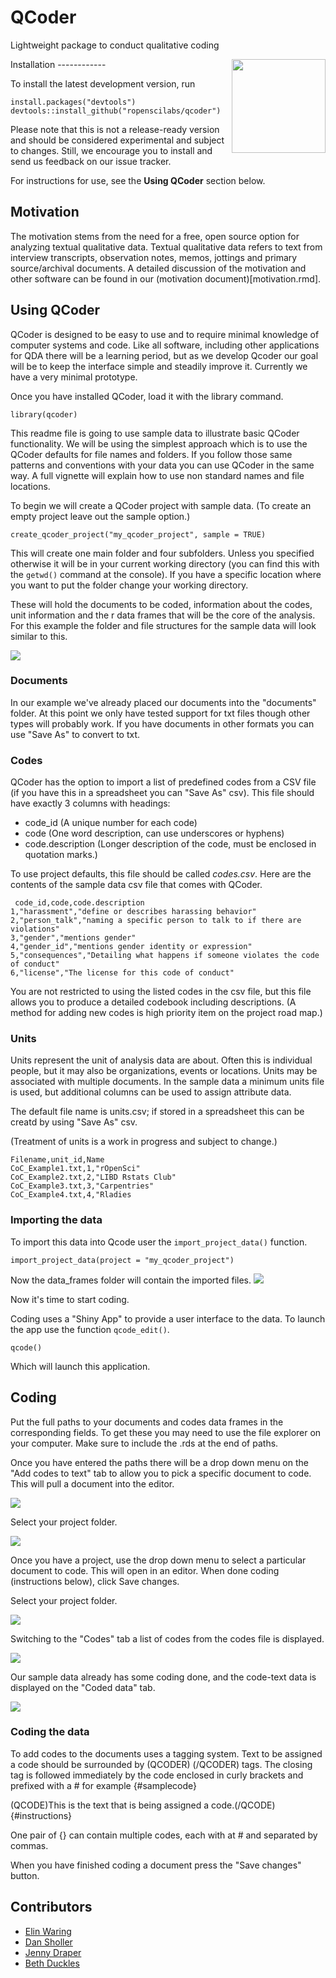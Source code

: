 <!-- README.md is generated from README.Rmd. Please edit that file -->
QCoder
======

Lightweight package to conduct qualitative coding  
<p>
<img src="hex/imgHex.png", width="150", align="right" />
</p>
Installation
------------

To install the latest development version, run

    install.packages("devtools")
    devtools::install_github("ropenscilabs/qcoder")

Please note that this is not a release-ready version and should be
considered experimental and subject to changes. Still, we encourage you
to install and send us feedback on our issue tracker.

For instructions for use, see the **Using QCoder** section below.

Motivation
----------

The motivation stems from the need for a free, open source option for
analyzing textual qualitative data. Textual qualitative data refers to
text from interview transcripts, observation notes, memos, jottings and
primary source/archival documents. A detailed discussion of the
motivation and other software can be found in our (motivation
document)[motivation.rmd].

Using QCoder
------------

QCoder is designed to be easy to use and to require minimal knowledge of
computer systems and code. Like all software, including other
applications for QDA there will be a learning period, but as we develop
Qcoder our goal will be to keep the interface simple and steadily
improve it. Currently we have a very minimal prototype.

Once you have installed QCoder, load it with the library command.

    library(qcoder)

This readme file is going to use sample data to illustrate basic QCoder
functionality. We will be using the simplest approach which is to use
the QCoder defaults for file names and folders. If you follow those same
patterns and conventions with your data you can use QCoder in the same
way. A full vignette will explain how to use non standard names and file
locations.

To begin we will create a QCoder project with sample data. (To create an
empty project leave out the sample option.)

    create_qcoder_project("my_qcoder_project", sample = TRUE)

This will create one main folder and four subfolders. Unless you
specified otherwise it will be in your current working directory (you
can find this with the `getwd()` command at the console). If you have a
specific location where you want to put the folder change your working
directory.

These will hold the documents to be coded, information about the codes,
unit information and the r data frames that will be the core of the
analysis. For this example the folder and file structures for the sample
data will look similar to this.

![](images/folderstructure.png)

### Documents

In our example we've already placed our documents into the "documents"
folder. At this point we only have tested support for txt files though
other types will probably work. If you have documents in other formats
you can use "Save As" to convert to txt.

### Codes

QCoder has the option to import a list of predefined codes from a CSV
file (if you have this in a spreadsheet you can "Save As" csv). This
file should have exactly 3 columns with headings:

-   code\_id (A unique number for each code)
-   code (One word description, can use underscores or hyphens)
-   code.description (Longer description of the code, must be enclosed
    in quotation marks.)

To use project defaults, this file should be called *codes.csv*. Here
are the contents of the sample data csv file that comes with QCoder.

     code_id,code,code.description
    1,"harassment","define or describes harassing behavior"
    2,"person_talk","naming a specific person to talk to if there are violations"
    3,"gender","mentions gender"
    4,"gender_id","mentions gender identity or expression"
    5,"consequences","Detailing what happens if someone violates the code of conduct"
    6,"license","The license for this code of conduct"

You are not restricted to using the listed codes in the csv file, but
this file allows you to produce a detailed codebook including
descriptions. (A method for adding new codes is high priority item on
the project road map.)

### Units

Units represent the unit of analysis data are about. Often this is
individual people, but it may also be organizations, events or
locations. Units may be associated with multiple documents. In the
sample data a minimum units file is used, but additional columns can be
used to assign attribute data.

The default file name is units.csv; if stored in a spreadsheet this can
be creatd by using "Save As" csv.

(Treatment of units is a work in progress and subject to change.)

    Filename,unit_id,Name
    CoC_Example1.txt,1,"rOpenSci"
    CoC_Example2.txt,2,"LIBD Rstats Club"
    CoC_Example3.txt,3,"Carpentries"
    CoC_Example4.txt,4,"Rladies

### Importing the data

To import this data into Qcode user the `import_project_data()`
function.

    import_project_data(project = "my_qcoder_project")

Now the data\_frames folder will contain the imported files.
![](images/data_frames_folder.png)

Now it's time to start coding.

Coding uses a "Shiny App" to provide a user interface to the data. To
launch the app use the function `qcode_edit()`.

    qcode()

Which will launch this application.

Coding
------

Put the full paths to your documents and codes data frames in the
corresponding fields. To get these you may need to use the file explorer
on your computer. Make sure to include the .rds at the end of paths.

Once you have entered the paths there will be a drop down menu on the
"Add codes to text" tab to allow you to pick a specific document to
code. This will pull a document into the editor.

![](images/coding_step1.png)

Select your project folder.

![](images/coding_step2_folder_select.png)

Once you have a project, use the drop down menu to select a particular
document to code. This will open in an editor. When done coding
(instructions below), click Save changes.

Select your project folder.

![](images/coding_step3_document_select.png)

Switching to the "Codes" tab a list of codes from the codes file is
displayed.

![](images/codestab.png)

Our sample data already has some coding done, and the code-text data is
displayed on the "Coded data" tab.

![](images/codeddata.png)

### Coding the data

To add codes to the documents uses a tagging system. Text to be assigned
a code should be surrounded by (QCODER) (/QCODER) tags. The closing tag
is followed immediately by the code enclosed in curly brackets and
prefixed with a \# for example {\#samplecode}

(QCODE)This is the text that is being assigned a
code.(/QCODE){\#instructions}

One pair of {} can contain multiple codes, each with at \# and separated
by commas.

When you have finished coding a document press the "Save changes"
button.

Contributors
------------

-   [Elin Waring](https://github.com/elinw)
-   [Dan Sholler](https://github.com/dsholler)
-   [Jenny Draper](https://github.com/learithe)
-   [Beth Duckles](https://github.com/bduckles)
